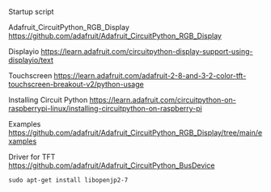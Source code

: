 Startup script 

Adafruit_CircuitPython_RGB_Display
https://github.com/adafruit/Adafruit_CircuitPython_RGB_Display



Displayio
https://learn.adafruit.com/circuitpython-display-support-using-displayio/text

Touchscreen 
https://learn.adafruit.com/adafruit-2-8-and-3-2-color-tft-touchscreen-breakout-v2/python-usage

Installing Circuit Python 
https://learn.adafruit.com/circuitpython-on-raspberrypi-linux/installing-circuitpython-on-raspberry-pi

Examples
https://github.com/adafruit/Adafruit_CircuitPython_RGB_Display/tree/main/examples

Driver for TFT
https://github.com/adafruit/Adafruit_CircuitPython_BusDevice

```
sudo apt-get install libopenjp2-7
```


